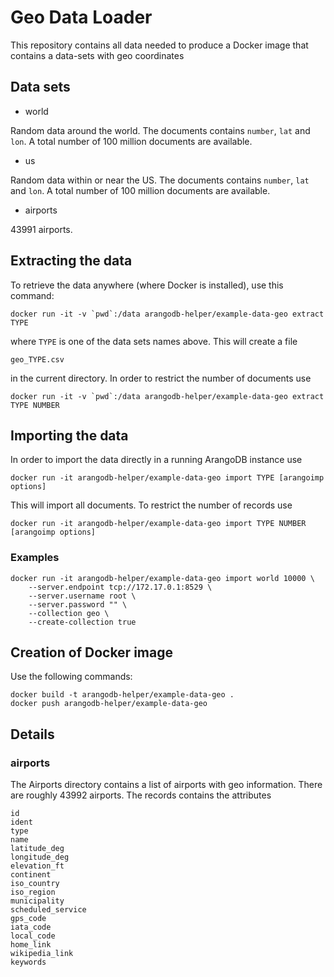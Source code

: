 Geo Data Loader
===============

This repository contains all data needed to produce a Docker image that
contains a data-sets with geo coordinates

Data sets
---------

- world

Random data around the world. The documents contains `number`, `lat` and
`lon`. A total number of 100 million documents are available.

- us

Random data within or near the US. The documents contains `number`, `lat` and
`lon`. A total number of 100 million documents are available.

- airports

43991 airports.

Extracting the data
-------------------

To retrieve the data anywhere (where Docker is installed), use this command:

    docker run -it -v `pwd`:/data arangodb-helper/example-data-geo extract TYPE

where `TYPE` is one of the data sets names above. This will create a file

    geo_TYPE.csv

in the current directory. In order to restrict the number of documents use

    docker run -it -v `pwd`:/data arangodb-helper/example-data-geo extract TYPE NUMBER

Importing the data
------------------

In order to import the data directly in a running ArangoDB instance use

    docker run -it arangodb-helper/example-data-geo import TYPE [arangoimp options]

This will import all documents. To restrict the number of records use

    docker run -it arangodb-helper/example-data-geo import TYPE NUMBER [arangoimp options]

### Examples

    docker run -it arangodb-helper/example-data-geo import world 10000 \
		--server.endpoint tcp://172.17.0.1:8529 \
		--server.username root \
		--server.password "" \
		--collection geo \
		--create-collection true

Creation of Docker image
------------------------

Use the following commands:

    docker build -t arangodb-helper/example-data-geo .
    docker push arangodb-helper/example-data-geo

Details
-------

### airports

The Airports directory contains a list of airports with geo information. There
are roughly 43992 airports. The records contains the attributes

	id
	ident
	type
	name
	latitude_deg
	longitude_deg
	elevation_ft
	continent
	iso_country
	iso_region
	municipality
	scheduled_service
	gps_code
	iata_code
	local_code
	home_link
	wikipedia_link
	keywords


